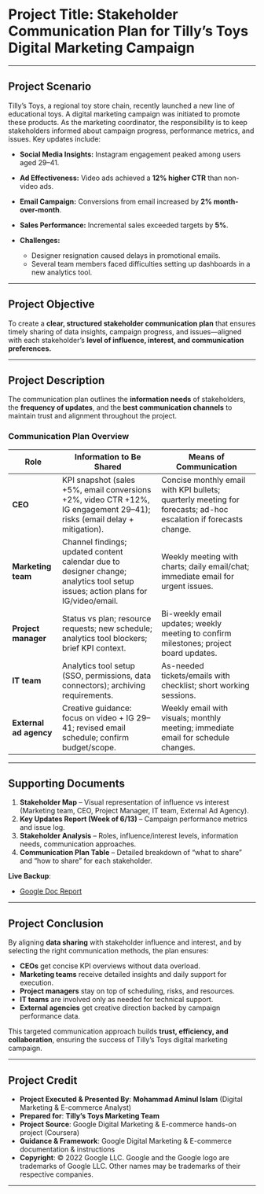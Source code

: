 # **Project Title**: **Stakeholder Communication Plan for Tilly’s Toys Digital Marketing Campaign**

---

## **Project Scenario**

Tilly’s Toys, a regional toy store chain, recently launched a new line of educational toys. A digital marketing campaign was initiated to promote these products. As the marketing coordinator, the responsibility is to keep stakeholders informed about campaign progress, performance metrics, and issues. Key updates include:

* **Social Media Insights:** Instagram engagement peaked among users aged 29–41.
* **Ad Effectiveness:** Video ads achieved a **12% higher CTR** than non-video ads.
* **Email Campaign:** Conversions from email increased by **2% month-over-month**.
* **Sales Performance:** Incremental sales exceeded targets by **5%**.
* **Challenges:**

  * Designer resignation caused delays in promotional emails.
  * Several team members faced difficulties setting up dashboards in a new analytics tool.

---

## **Project Objective**

To create a **clear, structured stakeholder communication plan** that ensures timely sharing of data insights, campaign progress, and issues—aligned with each stakeholder’s **level of influence, interest, and communication preferences.**

---

## **Project Description**

The communication plan outlines the **information needs** of stakeholders, the **frequency of updates**, and the **best communication channels** to maintain trust and alignment throughout the project.

### **Communication Plan Overview**

| **Role**               | **Information to Be Shared**                                                                                                     | **Means of Communication**                                                                                      |
| ---------------------- | -------------------------------------------------------------------------------------------------------------------------------- | --------------------------------------------------------------------------------------------------------------- |
| **CEO**                | KPI snapshot (sales +5%, email conversions +2%, video CTR +12%, IG engagement 29–41); risks (email delay + mitigation).          | Concise monthly email with KPI bullets; quarterly meeting for forecasts; ad-hoc escalation if forecasts change. |
| **Marketing team**     | Channel findings; updated content calendar due to designer change; analytics tool setup issues; action plans for IG/video/email. | Weekly meeting with charts; daily email/chat; immediate email for urgent issues.                                |
| **Project manager**    | Status vs plan; resource requests; new schedule; analytics tool blockers; brief KPI context.                                     | Bi-weekly email updates; weekly meeting to confirm milestones; project board updates.                           |
| **IT team**            | Analytics tool setup (SSO, permissions, data connectors); archiving requirements.                                                | As-needed tickets/emails with checklist; short working sessions.                                                |
| **External ad agency** | Creative guidance: focus on video + IG 29–41; revised email schedule; confirm budget/scope.                                      | Weekly email with visuals; monthly meeting; immediate email for schedule changes.                               |

---

## **Supporting Documents**

1. **Stakeholder Map** – Visual representation of influence vs interest (Marketing team, CEO, Project Manager, IT team, External Ad Agency).
2. **Key Updates Report (Week of 6/13)** – Campaign performance metrics and issue log.
3. **Stakeholder Analysis** – Roles, influence/interest levels, information needs, communication approaches.
4. **Communication Plan Table** – Detailed breakdown of “what to share” and “how to share” for each stakeholder.

**Live Backup**:
- [Google Doc Report](https://docs.google.com/presentation/d/17JJDSTMGpzKPYcUy7ekovgKszLimHju7n4Se87psZ2g/edit?usp=drive_link)   
---

## **Project Conclusion**

By aligning **data sharing** with stakeholder influence and interest, and by selecting the right communication methods, the plan ensures:

* **CEOs** get concise KPI overviews without data overload.
* **Marketing teams** receive detailed insights and daily support for execution.
* **Project managers** stay on top of scheduling, risks, and resources.
* **IT teams** are involved only as needed for technical support.
* **External agencies** get creative direction backed by campaign performance data.

This targeted communication approach builds **trust, efficiency, and collaboration**, ensuring the success of Tilly’s Toys digital marketing campaign.

---

## **Project Credit**
- **Project Executed & Presented By**: **Mohammad Aminul Islam** (Digital Marketing & E-commerce Analyst)
- **Prepared for**: **Tilly’s Toys Marketing Team** 
- **Project Source**: Google Digital Marketing & E-commerce hands-on project (Coursera)  
- **Guidance & Framework**: Google Digital Marketing & E-commerce documentation & instructions  
- **Copyright**: © 2022 Google LLC. Google and the Google logo are trademarks of Google LLC. Other names may be trademarks of their respective companies.  
---
